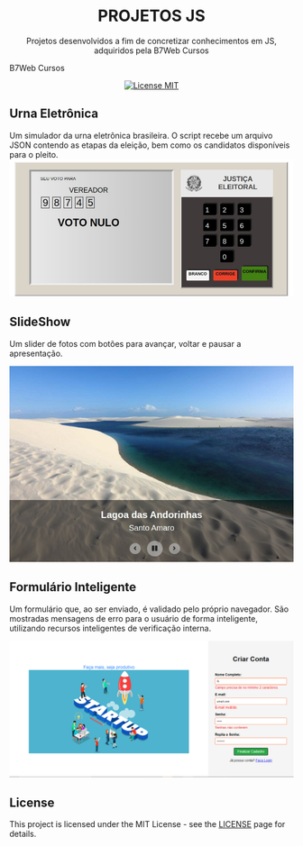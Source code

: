 <h1 align="center">
<br>
PROJETOS JS
</h1>

<p align="center">Projetos desenvolvidos a fim de concretizar conhecimentos em JS, adquiridos pela B7Web Cursos </p>
B7Web Cursos
<p align="center">
  <a href="https://opensource.org/licenses/MIT">
    <img src="https://img.shields.io/badge/License-MIT-blue.svg" alt="License MIT">
  </a>
</p>

## Urna Eletrônica

Um simulador da urna eletrônica brasileira. O script recebe um arquivo JSON contendo as etapas da eleição, bem como os candidatos disponíveis para o pleito.
![](https://github.com/gustavocabralsouza/JavascriptLive-Projects/blob/master/urna-eletronica/Project_Demonstration.jpg)


## SlideShow

Um slider de fotos com botões para avançar, voltar e pausar a apresentação.

![](https://github.com/gustavocabralsouza/JavascriptLive-Projects/blob/master/slideshow/Project_Demonstration.jpg)

## Formulário Inteligente

Um formulário que, ao ser enviado, é validado pelo próprio navegador. São mostradas mensagens de erro para o usuário de forma inteligente, utilizando recursos inteligentes de verificação interna.

![](https://github.com/gustavocabralsouza/JavascriptLive-Projects/blob/master/formulario/TelaProjeto.PNG)

## License

This project is licensed under the MIT License - see the [LICENSE](https://opensource.org/licenses/MIT) page for details.